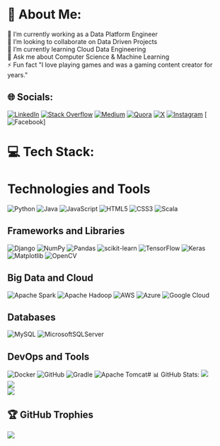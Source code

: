 # 💫 About Me:
💼 I’m currently working as a Data Platform Engineer<br>🤝 I’m looking to collaborate on Data Driven Projects<br>🌱 I’m currently learning Cloud Data Engineering<br>💬 Ask me about Computer Science & Machine Learning<br>⚡ Fun fact "I love playing games and was a gaming content creator for years."


## 🌐 Socials:
[![LinkedIn](https://img.shields.io/badge/LinkedIn-%230077B5.svg?logo=linkedin&logoColor=white)](https://linkedin.com/in/https://www.linkedin.com/in/pavanbadempet/) 
[![Stack Overflow](https://img.shields.io/badge/-Stackoverflow-FE7A16?logo=stack-overflow&logoColor=white)](https://stackoverflow.com/users/https://stackoverflow.com/users/6325621/pavan-badempet) 
[![Medium](https://img.shields.io/badge/Medium-12100E?logo=medium&logoColor=white)](https://medium.com/@https://medium.com/@pavan_badempet) 
[![Quora](https://img.shields.io/badge/Quora-%23B92B27.svg?logo=Quora&logoColor=white)](https://quora.com/profile/https://www.quora.com/profile/Pavan-Badempet) 
[![X](https://img.shields.io/badge/X-black.svg?logo=X&logoColor=white)](https://x.com/https://x.com/pavan_badempet) 
[![Instagram](https://img.shields.io/badge/Instagram-%23E4405F.svg?logo=Instagram&logoColor=white)](https://instagram.com/https://www.instagram.com/pavan_badempet/) 
[![Facebook](https://img.shields.io/badge/Facebook-%231877F2.svg?logo=Facebook&logoColor=white)]

# 💻 Tech Stack:
# Technologies and Tools

![Python](https://img.shields.io/badge/python-3670A0?style=flat-square&logo=python&logoColor=ffdd54)
![Java](https://img.shields.io/badge/java-%23ED8B00.svg?style=flat-square&logo=openjdk&logoColor=white)
![JavaScript](https://img.shields.io/badge/javascript-%23323330.svg?style=flat-square&logo=javascript&logoColor=%23F7DF1E)
![HTML5](https://img.shields.io/badge/html5-%23E34F26.svg?style=flat-square&logo=html5&logoColor=white)
![CSS3](https://img.shields.io/badge/css3-%231572B6.svg?style=flat-square&logo=css3&logoColor=white)
![Scala](https://img.shields.io/badge/scala-%23DC322F.svg?style=flat-square&logo=scala&logoColor=white)

## Frameworks and Libraries
![Django](https://img.shields.io/badge/django-%23092E20.svg?style=flat-square&logo=django&logoColor=white)
![NumPy](https://img.shields.io/badge/numpy-%23013243.svg?style=flat-square&logo=numpy&logoColor=white)
![Pandas](https://img.shields.io/badge/pandas-%23150458.svg?style=flat-square&logo=pandas&logoColor=white)
![scikit-learn](https://img.shields.io/badge/scikit--learn-%23F7931E.svg?style=flat-square&logo=scikit-learn&logoColor=white)
![TensorFlow](https://img.shields.io/badge/TensorFlow-%23FF6F00.svg?style=flat-square&logo=TensorFlow&logoColor=white)
![Keras](https://img.shields.io/badge/Keras-%23D00000.svg?style=flat-square&logo=Keras&logoColor=white)
![Matplotlib](https://img.shields.io/badge/Matplotlib-%23ffffff.svg?style=flat-square&logo=Matplotlib&logoColor=black)
![OpenCV](https://img.shields.io/badge/opencv-%23white.svg?style=flat-square&logo=opencv&logoColor=white)

## Big Data and Cloud
![Apache Spark](https://img.shields.io/badge/Apache%20Spark-FDEE21?style=flat-square&logo=apachespark&logoColor=black)
![Apache Hadoop](https://img.shields.io/badge/Apache%20Hadoop-66CCFF?style=flat-square&logo=apachehadoop&logoColor=black)
![AWS](https://img.shields.io/badge/AWS-%23FF9900.svg?style=flat-square&logo=amazon-aws&logoColor=white)
![Azure](https://img.shields.io/badge/azure-%230072C6.svg?style=flat-square&logo=microsoftazure&logoColor=white)
![Google Cloud](https://img.shields.io/badge/GoogleCloud-%234285F4.svg?style=flat-square&logo=google-cloud&logoColor=white)

## Databases
![MySQL](https://img.shields.io/badge/mysql-4479A1.svg?style=flat-square&logo=mysql&logoColor=white)
![MicrosoftSQLServer](https://img.shields.io/badge/Microsoft%20SQL%20Server-CC2927?style=flat-square&logo=microsoft%20sql%20server&logoColor=white)

## DevOps and Tools
![Docker](https://img.shields.io/badge/docker-%230db7ed.svg?style=flat-square&logo=docker&logoColor=white)
![GitHub](https://img.shields.io/badge/github-%23121011.svg?style=flat-square&logo=github&logoColor=white)
![Gradle](https://img.shields.io/badge/Gradle-02303A.svg?style=flat-square&logo=Gradle&logoColor=white)
![Apache Tomcat](https://img.shields.io/badge/apache%20tomcat-%23F8DC75.svg?style=flat-square&logo=apache-tomcat&logoColor=black)# 📊 GitHub Stats:
![](https://github-readme-stats.vercel.app/api?username=pavanbadempet&theme=nord&hide_border=true&include_all_commits=true&count_private=true)<br/>
![](https://github-readme-streak-stats.herokuapp.com/?user=pavanbadempet&theme=nord&hide_border=true)<br/>
![](https://github-readme-stats.vercel.app/api/top-langs/?username=pavanbadempet&theme=nord&hide_border=true&include_all_commits=true&count_private=true&layout=compact)

## 🏆 GitHub Trophies
![](https://github-profile-trophy.vercel.app/?username=pavanbadempet&theme=nord&no-frame=false&no-bg=false&margin-w=4)

